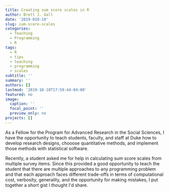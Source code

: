 ```yaml
---
title: Creating sum score scales in R
author: Brett J. Gall
date: '2019-010-10'
slug: sum-score-scales
categories:
  - Teaching
  - Programming
  - R
tags:
  - R
  - tips
  - teaching
  - programming
  - scales
subtitle: ''
summary: ''
authors: []
lastmod: '2019-10-10T17:59:44-04:00'
featured: no
image:
  caption: ''
  focal_point: ''
  preview_only: no
projects: []
---
```


As a Fellow for the Program for Advanced Research in the Social Sciences, I have the opportunity to teach students, faculty, and staff at Duke how to develop research designs, chooose quantitative methods, and implement those methods with statistical software.

Recently, a student asked me for help in calculating sum score scales from multiple survey items. Since this provided a good opportunity to teach the student that there are multiple approaches to any programming problem and that each approach faces different trade-offs in terms of computational cost, verbosity, generality, and the opportunity for making mistakes, I put together a short gist I thought I'd share.

<script src="https://gist.github.com/bgall/d7a6e7c087d77bfcf5b3bf36f02cc9be.js"></script>